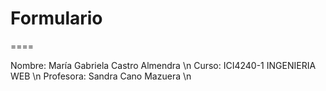 # Formulario

====

Nombre: María Gabriela Castro Almendra \n
Curso: ICI4240-1 INGENIERIA WEB \n
Profesora: Sandra Cano Mazuera \n
